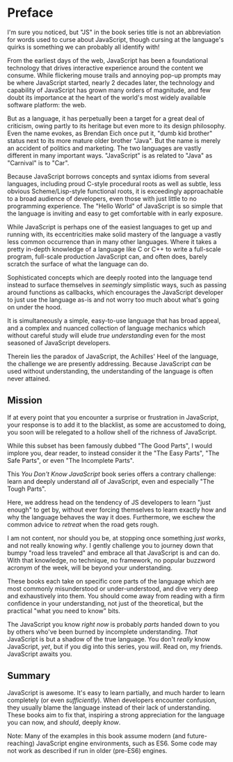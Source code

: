 # Preface

I'm sure you noticed, but "JS" in the book series title is not an abbreviation for words used to curse about JavaScript, though cursing at the language's quirks is something we can probably all identify with!

From the earliest days of the web, JavaScript has been a foundational technology that drives interactive experience around the content we consume. While flickering mouse trails and annoying pop-up prompts may be where JavaScript started, nearly 2 decades later, the technology and capability of JavaScript has grown many orders of magnitude, and few doubt its importance at the heart of the world's most widely available software platform: the web.

But as a language, it has perpetually been a target for a great deal of criticism, owing partly to its heritage but even more to its design philosophy. Even the name evokes, as Brendan Eich once put it, "dumb kid brother" status next to its more mature older brother "Java". But the name is merely an accident of politics and marketing. The two languages are vastly different in many important ways. "JavaScript" is as related to "Java" as "Carnival" is to "Car".

Because JavaScript borrows concepts and syntax idioms from several languages, including proud C-style procedural roots as well as subtle, less obvious Scheme/Lisp-style functional roots, it is exceedingly approachable to a broad audience of developers, even those with just little to no programming experience. The "Hello World" of JavaScript is so simple that the language is inviting and easy to get comfortable with in early exposure.

While JavaScript is perhaps one of the easiest languages to get up and running with, its eccentricities make solid mastery of the language a vastly less common occurrence than in many other languages. Where it takes a pretty in-depth knowledge of a language like C or C++ to write a full-scale program, full-scale production JavaScript can, and often does, barely scratch the surface of what the language can do.

Sophisticated concepts which are deeply rooted into the language tend instead to surface themselves in *seemingly* simplistic ways, such as passing around functions as callbacks, which encourages the JavaScript developer to just use the language as-is and not worry too much about what's going on under the hood.

It is simultaneously a simple, easy-to-use language that has broad appeal, and a complex and nuanced collection of language mechanics which without careful study will elude *true understanding* even for the most seasoned of JavaScript developers.

Therein lies the paradox of JavaScript, the Achilles' Heel of the language, the challenge we are presently addressing. Because JavaScript *can* be used without understanding, the understanding of the language is often never attained.

## Mission

If at every point that you encounter a surprise or frustration in JavaScript, your response is to add it to the blacklist, as some are accustomed to doing, you soon will be relegated to a hollow shell of the richness of JavaScript.

While this subset has been famously dubbed "The Good Parts", I would implore you, dear reader, to instead consider it the "The Easy Parts", "The Safe Parts", or even "The Incomplete Parts".

This *You Don't Know JavaScript* book series offers a contrary challenge: learn and deeply understand *all* of JavaScript, even and especially "The Tough Parts".

Here, we address head on the tendency of JS developers to learn "just enough" to get by, without ever forcing themselves to learn exactly how and why the language behaves the way it does. Furthermore, we eschew the common advice to *retreat* when the road gets rough.

I am not content, nor should you be, at stopping once something *just works*, and not really knowing *why*. I gently challenge you to journey down that bumpy "road less traveled" and embrace all that JavaScript is and can do. With that knowledge, no technique, no framework, no popular buzzword acronym of the week, will be beyond your understanding.

These books each take on specific core parts of the language which are most commonly misunderstood or under-understood, and dive very deep and exhaustively into them. You should come away from reading with a firm confidence in your understanding, not just of the theoretical, but the practical "what you need to know" bits.

The JavaScript you know *right now* is probably *parts* handed down to you by others who've been burned by incomplete understanding. *That* JavaScript is but a shadow of the true language. You don't *really* know JavaScript, *yet*, but if you dig into this series, you *will*. Read on, my friends. JavaScript awaits you.

## Summary

JavaScript is awesome. It's easy to learn partially, and much harder to learn completely (or even *sufficiently*). When developers encounter confusion, they usually blame the language instead of their lack of understanding. These books aim to fix that, inspiring a strong appreciation for the language you can now, and *should*, deeply *know*.

Note: Many of the examples in this book assume modern (and future-reaching) JavaScript engine environments, such as ES6. Some code may not work as described if run in older (pre-ES6) engines.
